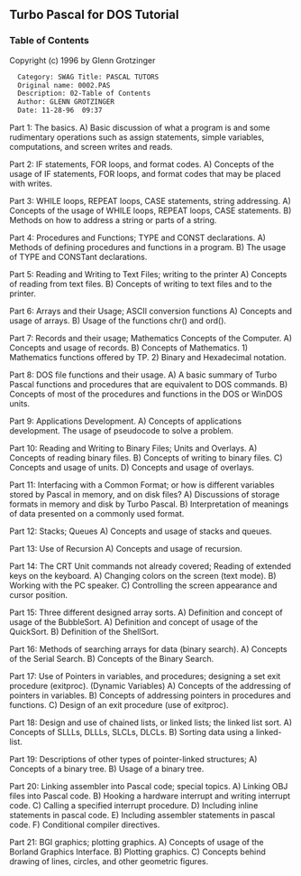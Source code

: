 ## Turbo Pascal for DOS Tutorial
### Table of Contents

Copyright (c) 1996 by Glenn Grotzinger


```txt
  Category: SWAG Title: PASCAL TUTORS
  Original name: 0002.PAS
  Description: 02-Table of Contents
  Author: GLENN GROTZINGER
  Date: 11-28-96  09:37
```

Part 1: The basics.
        A) Basic discussion of what a program is and some rudimentary
           operations such as assign statements, simple variables,
computations, and screen writes and reads.

Part 2: IF statements, FOR loops, and format codes.
        A) Concepts of the usage of IF statements, FOR loops, and
format codes that may be placed with writes.

Part 3: WHILE loops, REPEAT loops, CASE statements, string addressing.
        A) Concepts of the usage of WHILE loops, REPEAT loops, CASE
           statements.
B) Methods on how to address a string or parts of a string.

Part 4: Procedures and Functions; TYPE and CONST declarations.
        A) Methods of defining procedures and functions in a program.
B) The usage of TYPE and CONSTant declarations.

Part 5: Reading and Writing to Text Files; writing to the printer
        A) Concepts of reading from text files.
B) Concepts of writing to text files and to the printer.

Part 6: Arrays and their Usage; ASCII conversion functions
        A) Concepts and usage of arrays.
B) Usage of the functions chr() and ord().

Part 7: Records and their usage; Mathematics Concepts of the Computer.
        A) Concepts and usage of records.
        B) Concepts of Mathematics.
           1) Mathematics functions offered by TP.
2) Binary and Hexadecimal notation.

Part 8: DOS file functions and their usage.
        A) A basic summary of Turbo Pascal functions and procedures that
           are equivalent to DOS commands.
        B) Concepts of most of the procedures and functions in the DOS
or WinDOS units.

Part 9: Applications Development.
        A) Concepts of applications development.  The usage of pseudocode
to solve a problem.

Part 10: Reading and Writing to Binary Files; Units and Overlays.
        A) Concepts of reading binary files.
        B) Concepts of writing to binary files.
        C) Concepts and usage of units.
D) Concepts and usage of overlays.

Part 11: Interfacing with a Common Format; or how is different
variables stored by Pascal in memory, and on disk files?
        A) Discussions of storage formats in memory and disk by Turbo
           Pascal.
        B) Interpretation of meanings of data presented on a commonly
used format.

Part 12: Stacks; Queues
A) Concepts and usage of stacks and queues.

Part 13: Use of Recursion
A) Concepts and usage of recursion.

Part 14: The CRT Unit commands not already covered; Reading of extended
keys on the keyboard.
        A) Changing colors on the screen (text mode).
        B) Working with the PC speaker.
C) Controlling the screen appearance and cursor position.

Part 15: Three different designed array sorts.
        A) Definition and concept of usage of the BubbleSort.
        A) Definition and concept of usage of the QuickSort.
B) Definition of the ShellSort.

Part 16: Methods of searching arrays for data (binary search).
        A) Concepts of the Serial Search.
B) Concepts of the Binary Search.

Part 17: Use of Pointers in variables, and procedures; designing a
set exit procedure (exitproc). (Dynamic Variables)
        A) Concepts of the addressing of pointers in variables.
        B) Concepts of addressing pointers in procedures and functions.
C) Design of an exit procedure (use of exitproc).

Part 18: Design and use of chained lists, or linked lists; the linked
list sort.
        A) Concepts of SLLLs, DLLLs, SLCLs, DLCLs.
B) Sorting data using a linked-list.

Part 19: Descriptions of other types of pointer-linked structures;
        A) Concepts of a binary tree.
B) Usage of a binary tree.

Part 20: Linking assembler into Pascal code; special topics.
        A) Linking OBJ files into Pascal code.
        B) Hooking a hardware interrupt and writing interrupt code.
        C) Calling a specified interrupt procedure.
        D) Including inline statements in pascal code.
        E) Including assembler statements in pascal code.
F) Conditional compiler directives.

Part 21: BGI graphics; plotting graphics.
        A) Concepts of usage of the Borland Graphics Interface.
        B) Plotting graphics.
        C) Concepts behind drawing of lines, circles, and other
geometric figures.

